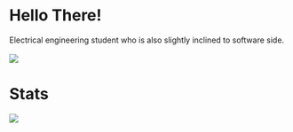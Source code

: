 # Hello There!
Electrical engineering student who is also slightly inclined to software side.
<br>
<br>
![](https://komarev.com/ghpvc/?username=AUS616&color=ff69b4&style=plastic&label=PROFILE+VIEWS+SINCE+APR+2024)




# Stats

<img align="left" wdith="47%" src="https://github-readme-stats.vercel.app/api?username=AUS616&show_icons=true&theme=tokyonight" />












